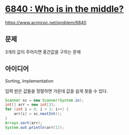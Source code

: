 # [6840 : Who is in the middle?](https://www.acmicpc.net/problem/6840)
https://www.acmicpc.net/problem/6840

## 문제
3개의 값이 주어지면 중간값을 구하는 문제

## 아이디어
Sorting, Implementation

입력 받은 값들을 정렬하면 가운데 값을 쉽게 찾을 수 있다.
```java
Scanner sc = new Scanner(System.in);
int[] arr = new int[3];
for (int i = 0; i < 3; i++) {
    arr[i] = sc.nextInt();
}
Arrays.sort(arr);
System.out.println(arr[1]);
```